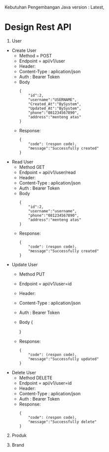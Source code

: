 Kebutuhan Pengembangan
Java version : Latest,



# Design Rest API
1. User
-  Create User
   - Method = POST
   - Endpoint = api/v1/user
   - Header:
   - Content-Type : aplication/json
   - Auth : Bearer Token
   - Body
      ```
      {
          "id":2,
          "username":"USERNAME",
          "Created_At":"BySystem",
          "Updated_At":"BySystem",
          "phone":"081234567890",
          "address":"menteng atas"
      }

    - Response:
      ```
      {
          "code": (respon code),
          "message":"Successfully created"
      }

- Read User
  - Method GET
  - Endpoint = api/v1/user/read
  - Header:
  - Content-Type : aplication/json
  - Auth : Bearer Token
  - Body
    ```
    {
        "id":2,
        "username":"username",
        "phone":"081234567890",
        "address":"menteng atas"
    }

  - Response:
    ```
    {
        "code": (respon code),
        "message":"Successfully created"
    }

- Update User
  - Method PUT
  - Endpoint = api/v1/user=id
  - Header:
  - Content-Type : aplication/json
  - Auth : Bearer Token
  - Body
    {

    }

  - Response:
    ```
    {
        "code": (respon code),
        "message":"Successfully updated"
    }
    
- Delete User
  - Method DELETE
  - Endpoint = api/v1/user=id
  - Header:
  - Content-Type : aplication/json
  - Auth : Bearer Token
  - Response:
    ```
    {
        "code": (respon code),
        "message":"Successfully delete"
    }

2. Produk

3. Brand





